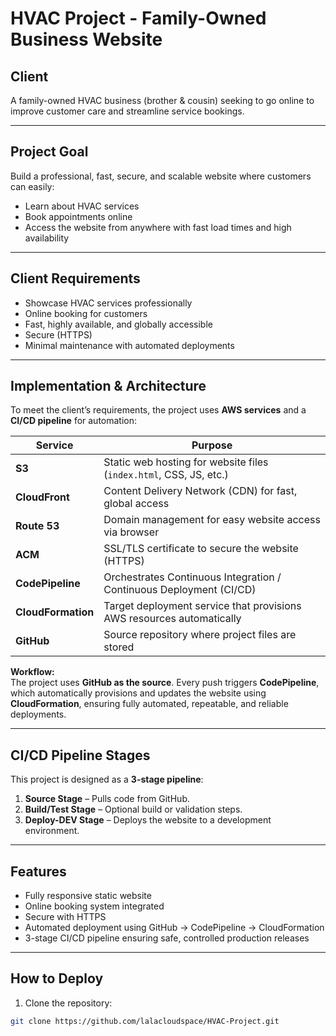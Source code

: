 # HVAC Project - Family-Owned Business Website

## Client
A family-owned HVAC business (brother & cousin) seeking to go online to improve customer care and streamline service bookings.

---

## Project Goal
Build a professional, fast, secure, and scalable website where customers can easily:

- Learn about HVAC services
- Book appointments online
- Access the website from anywhere with fast load times and high availability

---

## Client Requirements

- Showcase HVAC services professionally
- Online booking for customers
- Fast, highly available, and globally accessible
- Secure (HTTPS)
- Minimal maintenance with automated deployments

---

## Implementation & Architecture

To meet the client’s requirements, the project uses **AWS services** and a **CI/CD pipeline** for automation:

| Service          | Purpose |
|-----------------|---------|
| **S3**           | Static web hosting for website files (`index.html`, CSS, JS, etc.) |
| **CloudFront**   | Content Delivery Network (CDN) for fast, global access |
| **Route 53**     | Domain management for easy website access via browser |
| **ACM**          | SSL/TLS certificate to secure the website (HTTPS) |
| **CodePipeline** | Orchestrates Continuous Integration / Continuous Deployment (CI/CD) |
| **CloudFormation** | Target deployment service that provisions AWS resources automatically |
| **GitHub**       | Source repository where project files are stored |

**Workflow:**  
The project uses **GitHub as the source**. Every push triggers **CodePipeline**, which automatically provisions and updates the website using **CloudFormation**, ensuring fully automated, repeatable, and reliable deployments.

---

## CI/CD Pipeline Stages

This project is designed as a **3-stage pipeline**:

1. **Source Stage** – Pulls code from GitHub.  
2. **Build/Test Stage** – Optional build or validation steps.  
3. **Deploy-DEV Stage** – Deploys the website to a development environment.  

---

## Features

- Fully responsive static website
- Online booking system integrated
- Secure with HTTPS
- Automated deployment using GitHub → CodePipeline → CloudFormation
- 3-stage CI/CD pipeline ensuring safe, controlled production releases

---

## How to Deploy

1. Clone the repository:

```bash
git clone https://github.com/lalacloudspace/HVAC-Project.git
